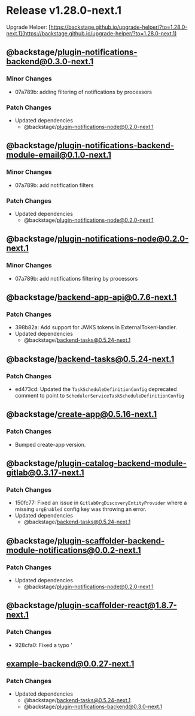 # Release v1.28.0-next.1

Upgrade Helper: [https://backstage.github.io/upgrade-helper/?to=1.28.0-next.1](https://backstage.github.io/upgrade-helper/?to=1.28.0-next.1)

## @backstage/plugin-notifications-backend@0.3.0-next.1

### Minor Changes

- 07a789b: adding filtering of notifications by processors

### Patch Changes

- Updated dependencies
  - @backstage/plugin-notifications-node@0.2.0-next.1

## @backstage/plugin-notifications-backend-module-email@0.1.0-next.1

### Minor Changes

- 07a789b: add notification filters

### Patch Changes

- Updated dependencies
  - @backstage/plugin-notifications-node@0.2.0-next.1

## @backstage/plugin-notifications-node@0.2.0-next.1

### Minor Changes

- 07a789b: add notifications filtering by processors

## @backstage/backend-app-api@0.7.6-next.1

### Patch Changes

- 398b82a: Add support for JWKS tokens in ExternalTokenHandler.
- Updated dependencies
  - @backstage/backend-tasks@0.5.24-next.1

## @backstage/backend-tasks@0.5.24-next.1

### Patch Changes

- ed473cd: Updated the `TaskScheduleDefinitionConfig` deprecated comment to point to `SchedulerServiceTaskScheduleDefinitionConfig`

## @backstage/create-app@0.5.16-next.1

### Patch Changes

- Bumped create-app version.

## @backstage/plugin-catalog-backend-module-gitlab@0.3.17-next.1

### Patch Changes

- 150fc77: Fixed an issue in `GitlabOrgDiscoveryEntityProvider` where a missing `orgEnabled` config key was throwing an error.
- Updated dependencies
  - @backstage/backend-tasks@0.5.24-next.1

## @backstage/plugin-scaffolder-backend-module-notifications@0.0.2-next.1

### Patch Changes

- Updated dependencies
  - @backstage/plugin-notifications-node@0.2.0-next.1

## @backstage/plugin-scaffolder-react@1.8.7-next.1

### Patch Changes

- 928cfa0: Fixed a typo '

## example-backend@0.0.27-next.1

### Patch Changes

- Updated dependencies
  - @backstage/backend-tasks@0.5.24-next.1
  - @backstage/plugin-notifications-backend@0.3.0-next.1
